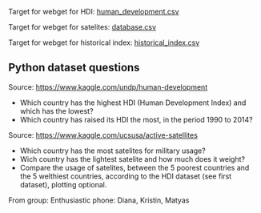Target for webget for HDI: [human_development.csv](https://github.com/stinaanita/python_data/blob/master/human_development.csv)

Target for webget for satelites: [database.csv](https://github.com/stinaanita/python_data/blob/master/database.csv)

Target for webget for historical index: [historical_index.csv](https://github.com/stinaanita/python_data/blob/master/historical_index.csv)


## Python dataset questions


Source: https://www.kaggle.com/undp/human-development
*	Which country has the highest HDI (Human Development Index) and which has the lowest? 
* Which country has raised its HDI the most, in the period 1990 to 2014?


Source: https://www.kaggle.com/ucsusa/active-satellites
* Which country has the most satelites for military usage?
* Wich country has the lightest satelite and how much does it weight?
* Compare the usage of satelites, between the 5 poorest countries and the 5 welthiest countries, according to the HDI dataset (see first dataset), plotting optional.

From group: Enthusiastic phone: Diana, Kristin, Matyas
